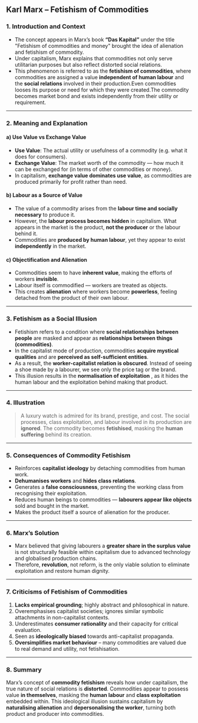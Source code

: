 

## **Karl Marx – Fetishism of Commodities**

### **1. Introduction and Context**

* The concept appears in Marx’s book **“Das Kapital”** under the title "Fetishism of commodities and money" brought the idea of alienation and fetishism of commodity.
* Under capitalism, Marx explains that commodities not only serve utilitarian purposes but also reflect distorted social relations.
* This phenomenon is referred to as the **fetishism of commodities**, where commodities are assigned a value **independent of human labour** and the **social relations** involved in their production.Even commodities looses its purpose or need for which they were created.The commodity becomes market bond and exists independently from their utility or requirement.

---

### **2. Meaning and Explanation**

#### a) **Use Value vs Exchange Value**

* **Use Value**: The actual utility or usefulness of a commodity (e.g. what it does for consumers).
* **Exchange Value**: The market worth of the commodity — how much it can be exchanged for (in terms of other commodities or money).
* In capitalism, **exchange value dominates use value**, as commodities are produced primarily for profit rather than need.

#### b) **Labour as a Source of Value**

* The value of a commodity arises from the **labour time and socially necessary** to produce it.
* However, the **labour process becomes hidden** in capitalism. What appears in the market is the product, **not the producer** or the labour behind it.
* Commodities are **produced by human labour**, yet they appear to exist **independently** in the market.

#### c) **Objectification and Alienation**

* Commodities seem to have **inherent value**, making the efforts of workers **invisible**.
* Labour itself is commodified — workers are treated as objects.
* This creates **alienation** where workers become **powerless**, feeling detached from the product of their own labour.

---

### **3. Fetishism as a Social Illusion**

* Fetishism refers to a condition where **social relationships between people** are masked and appear as **relationships between things (commodities)**.
* In the capitalist mode of production, commodities **acquire mystical qualities** and are **perceived as self-sufficient entities**.
* As a result, the **worker-capitalist relation is obscured**. Instead of seeing a shoe made by a labourer, we see only the price tag or the brand.
* This illusion results in the **normalisation of exploitation** , as it hides the human labour and the exploitation behind making that product.

---

### **4. Illustration**

> A luxury watch is admired for its brand, prestige, and cost. The social processes, class exploitation, and labour involved in its production are **ignored**. The commodity becomes **fetishised**, masking the **human suffering** behind its creation.

---

### **5. Consequences of Commodity Fetishism**

* Reinforces **capitalist ideology** by detaching commodities from human work.
* **Dehumanises workers** and **hides class relations**.
* Generates a **false consciousness**, preventing the working class from recognising their exploitation.
* Reduces human beings to commodities — **labourers appear like objects** sold and bought in the market.
* Makes the product itself a source of alienation for the producer.

---

### **6. Marx’s Solution**

* Marx believed that giving labourers a **greater share in the surplus value** is not structurally feasible within capitalism due to advanced technology and globalised production chains.
* Therefore, **revolution**, not reform, is the only viable solution to eliminate exploitation and restore human dignity.

---

### **7. Criticisms of Fetishism of Commodities**

1. **Lacks empirical grounding**; highly abstract and philosophical in nature.
2. Overemphasises capitalist societies; ignores similar symbolic attachments in non-capitalist contexts.
3. Underestimates **consumer rationality** and their capacity for critical evaluation.
4. Seen as **ideologically biased** towards anti-capitalist propaganda.
5. **Oversimplifies market behaviour** – many commodities are valued due to real demand and utility, not fetishisation.

---

### **8. Summary**

Marx’s concept of **commodity fetishism** reveals how under capitalism, the true nature of social relations is **distorted**. Commodities appear to possess value **in themselves**, masking the **human labour** and **class exploitation** embedded within. This ideological illusion sustains capitalism by **naturalising alienation** and **depersonalising the worker**, turning both product and producer into commodities.


